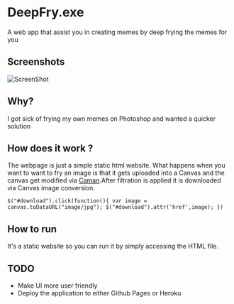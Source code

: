 # DeepFry.exe
A web app that assist you in creating memes by deep frying the memes for you

## Screenshots 
![ScreenShot](https://github.com/Tricktionary/TheFry/blob/master/screenshot.PNG)

## Why?
I got sick of frying my own memes on Photoshop and wanted a quicker solution

## How does it work ?
The webpage is just a simple static html website. What happens when you want to want 
to fry an image is that it gets uploaded into a Canvas and the canvas get modified via 
[Caman](http://camanjs.com/).After filtration is applied it is downloaded via Canvas image 
conversion.

`
    $("#download").click(function(){
        var image = canvas.toDataURL("image/jpg");
        $("#download").attr('href',image);
    })
`

## How to run
It's a static website so you can run it by simply accessing the HTML file.

## TODO
- Make UI more user friendly 
- Deploy the application to either Github Pages or Heroku
